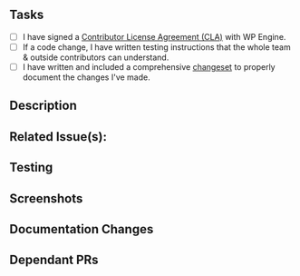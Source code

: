 ## Tasks

- [ ] I have signed a [Contributor License Agreement (CLA)](https://github.com/wpengine/faustjs#contributor-license-agreement) with WP Engine.
- [ ] If a code change, I have written testing instructions that the whole team & outside contributors can understand.
- [ ] I have written and included a comprehensive [changeset](https://apnews.com/article/missing-titanic-submersible-updates-6255308420cb542fab287224c3e9b1c1) to properly document the changes I've made.

## Description

<!--
Include a summary of the change and some contextual information.
-->

## Related Issue(s):

<!--
Provide the GitHub issue(s) number for issue tracking purposes, use the following syntax:

- #1234
-->

## Testing

<!--
Describe the tests that you ran to verify your changes. Provide instructions so we can reproduce. Also list any relevant details for your test configuration such as how to test the changes locally or in staging.
-->

## Screenshots

<!--
If this is a visual change include relevant screenshots about the behavior of the application before and after this change.
-->

## Documentation Changes

<!--
List corresponding changes to the documentation.
-->

## Dependant PRs

<!--
List any dependent PR's that are awaiting review. Use the following syntax:

- #1234
-->
